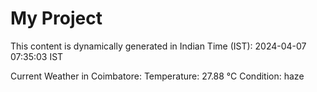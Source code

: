 # My Project

This content is dynamically generated in Indian Time (IST): 2024-04-07 07:35:03 IST


Current Weather in Coimbatore:
Temperature: 27.88 °C
Condition: haze
